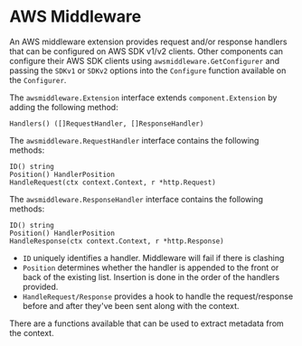 # AWS Middleware

An AWS middleware extension provides request and/or response handlers that can be configured on AWS SDK v1/v2 clients.
Other components can configure their AWS SDK clients using `awsmiddleware.GetConfigurer` and passing the `SDKv1` or `SDKv2`
options into the `Configure` function available on the `Configurer`.

The `awsmiddleware.Extension` interface extends `component.Extension` by adding the following method:
```
Handlers() ([]RequestHandler, []ResponseHandler)
```

The `awsmiddleware.RequestHandler` interface contains the following methods:
```
ID() string
Position() HandlerPosition
HandleRequest(ctx context.Context, r *http.Request)
```

The `awsmiddleware.ResponseHandler` interface contains the following methods:
```
ID() string
Position() HandlerPosition
HandleResponse(ctx context.Context, r *http.Response)
```

- `ID` uniquely identifies a handler. Middleware will fail if there is clashing 
- `Position` determines whether the handler is appended to the front or back of the existing list. Insertion is done
in the order of the handlers provided.
- `HandleRequest/Response` provides a hook to handle the request/response before and after they've been sent along
with the context.

There are a functions available that can be used to extract metadata from the context.
